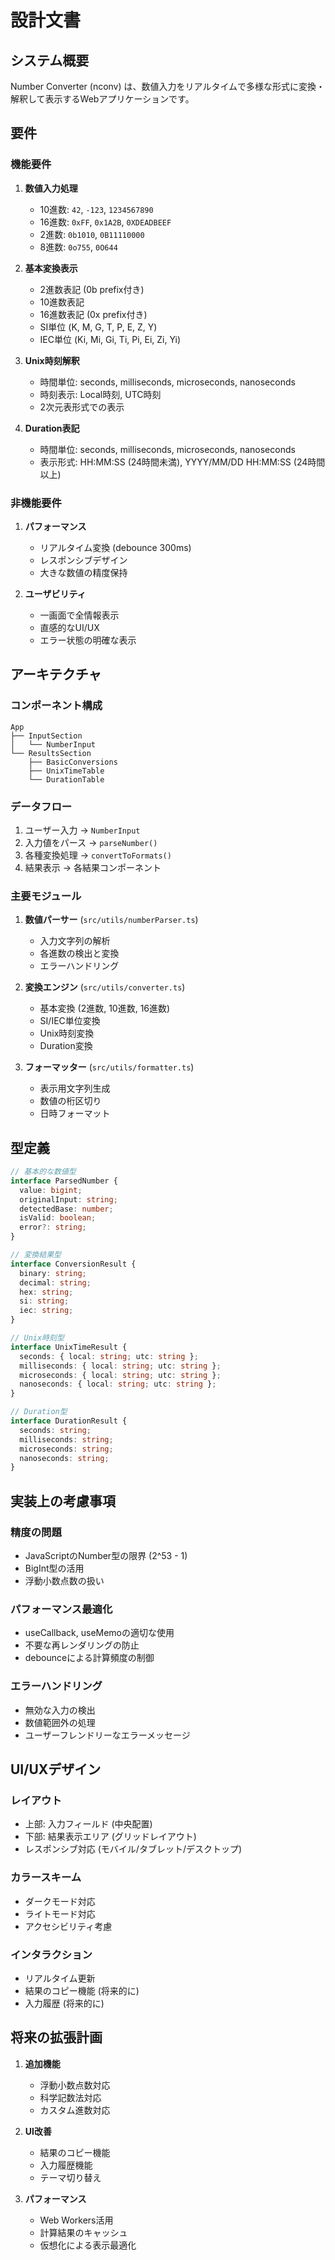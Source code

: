 # 設計文書

## システム概要

Number Converter (nconv) は、数値入力をリアルタイムで多様な形式に変換・解釈して表示するWebアプリケーションです。

## 要件

### 機能要件

1. **数値入力処理**
   - 10進数: `42`, `-123`, `1234567890`
   - 16進数: `0xFF`, `0x1A2B`, `0XDEADBEEF`
   - 2進数: `0b1010`, `0B11110000`
   - 8進数: `0o755`, `0O644`

2. **基本変換表示**
   - 2進数表記 (0b prefix付き)
   - 10進数表記
   - 16進数表記 (0x prefix付き)
   - SI単位 (K, M, G, T, P, E, Z, Y)
   - IEC単位 (Ki, Mi, Gi, Ti, Pi, Ei, Zi, Yi)

3. **Unix時刻解釈**
   - 時間単位: seconds, milliseconds, microseconds, nanoseconds
   - 時刻表示: Local時刻, UTC時刻
   - 2次元表形式での表示

4. **Duration表記**
   - 時間単位: seconds, milliseconds, microseconds, nanoseconds
   - 表示形式: HH:MM:SS (24時間未満), YYYY/MM/DD HH:MM:SS (24時間以上)

### 非機能要件

1. **パフォーマンス**
   - リアルタイム変換 (debounce 300ms)
   - レスポンシブデザイン
   - 大きな数値の精度保持

2. **ユーザビリティ**
   - 一画面で全情報表示
   - 直感的なUI/UX
   - エラー状態の明確な表示

## アーキテクチャ

### コンポーネント構成

```
App
├── InputSection
│   └── NumberInput
└── ResultsSection
    ├── BasicConversions
    ├── UnixTimeTable
    └── DurationTable
```

### データフロー

1. ユーザー入力 → `NumberInput`
2. 入力値をパース → `parseNumber()`
3. 各種変換処理 → `convertToFormats()`
4. 結果表示 → 各結果コンポーネント

### 主要モジュール

1. **数値パーサー** (`src/utils/numberParser.ts`)
   - 入力文字列の解析
   - 各進数の検出と変換
   - エラーハンドリング

2. **変換エンジン** (`src/utils/converter.ts`)
   - 基本変換 (2進数, 10進数, 16進数)
   - SI/IEC単位変換
   - Unix時刻変換
   - Duration変換

3. **フォーマッター** (`src/utils/formatter.ts`)
   - 表示用文字列生成
   - 数値の桁区切り
   - 日時フォーマット

## 型定義

```typescript
// 基本的な数値型
interface ParsedNumber {
  value: bigint;
  originalInput: string;
  detectedBase: number;
  isValid: boolean;
  error?: string;
}

// 変換結果型
interface ConversionResult {
  binary: string;
  decimal: string;
  hex: string;
  si: string;
  iec: string;
}

// Unix時刻型
interface UnixTimeResult {
  seconds: { local: string; utc: string };
  milliseconds: { local: string; utc: string };
  microseconds: { local: string; utc: string };
  nanoseconds: { local: string; utc: string };
}

// Duration型
interface DurationResult {
  seconds: string;
  milliseconds: string;
  microseconds: string;
  nanoseconds: string;
}
```

## 実装上の考慮事項

### 精度の問題
- JavaScriptのNumber型の限界 (2^53 - 1)
- BigInt型の活用
- 浮動小数点数の扱い

### パフォーマンス最適化
- useCallback, useMemoの適切な使用
- 不要な再レンダリングの防止
- debounceによる計算頻度の制御

### エラーハンドリング
- 無効な入力の検出
- 数値範囲外の処理
- ユーザーフレンドリーなエラーメッセージ

## UI/UXデザイン

### レイアウト
- 上部: 入力フィールド (中央配置)
- 下部: 結果表示エリア (グリッドレイアウト)
- レスポンシブ対応 (モバイル/タブレット/デスクトップ)

### カラースキーム
- ダークモード対応
- ライトモード対応
- アクセシビリティ考慮

### インタラクション
- リアルタイム更新
- 結果のコピー機能 (将来的に)
- 入力履歴 (将来的に)

## 将来の拡張計画

1. **追加機能**
   - 浮動小数点数対応
   - 科学記数法対応
   - カスタム進数対応

2. **UI改善**
   - 結果のコピー機能
   - 入力履歴機能
   - テーマ切り替え

3. **パフォーマンス**
   - Web Workers活用
   - 計算結果のキャッシュ
   - 仮想化による表示最適化